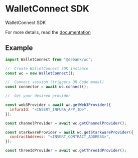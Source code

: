 # WalletConnect SDK

WalletConnect SDK

For more details, read the [documentation](https://docs.walletconnect.org)

## Example

```javascript
import WalletConnect from "@debank/wc";

//  Create WalletConnect SDK instance
const wc = new WalletConnect();

//  Connect session (triggers QR Code modal)
const connector = await wc.connect();

//  Get your desired provider

const web3Provider = await wc.getWeb3Provider({
  infuraId: "<INSERT_INFURA_APP_ID>",
});

const channelProvider = await wc.getChannelProvider();

const starkwareProvider = await wc.getStarkwareProvider({
  contractAddress: "<INSERT_CONTRACT_ADDRESS>",
});

const threeIdProvider = await wc.getThreeIdProvider();
```
